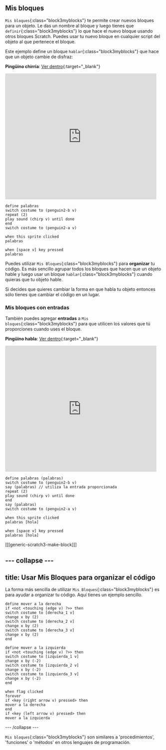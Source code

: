## Mis bloques

`Mis bloques`{:class="block3myblocks"} te permite crear nuevos bloques para un objeto. Le das un nombre al bloque y luego tienes que `definir`{:class="block3myblocks"} lo que hace el nuevo bloque usando otros bloques Scratch. Puedes usar tu nuevo bloque en cualquier script del objeto al que pertenece el bloque.

Este ejemplo define un bloque `hablar`{:class="block3myblocks"} que hace que un objeto cambie de disfraz:

**Pingüino chirría**: [Ver dentro](https://scratch.mit.edu/projects/567554899/editor){:target="_blank"}

<div class="scratch-preview">
  <iframe src="https://scratch.mit.edu/projects/567554899/embed" allowtransparency="true" width="485" height="402" frameborder="0" scrolling="no" allowfullscreen></iframe>
</div>

```blocks3
define palabras
switch costume to (penguin2-b v)
repeat (2)
play sound (chirp v) until done
end
switch costume to (penguin2-a v)

when this sprite clicked
palabras

when [space v] key pressed
palabras
```

Puedes utilizar `Mis Bloques`{:class="block3myblocks"} para **organizar** tu código. Es más sencillo agrupar todos los bloques que hacen que un objeto hable y luego usar un bloque `hablar`{:class="block3myblocks"} cuando quieras que tu objeto hable.

Si decides que quieres cambiar la forma en que habla tu objeto entonces sólo tienes que cambiar el código en un lugar.

### Mis bloques con entradas

También puedes agregar **entradas** a `Mis bloques`{:class="block3myblocks"} para que utilicen los valores que tú proporciones cuando uses el bloque.

**Pingüino habla**: [Ver dentro](https://scratch.mit.edu/projects/567538874/editor){:target="_blank"}

<div class="scratch-preview">
  <iframe src="https://scratch.mit.edu/projects/567538874/embed" allowtransparency="true" width="485" height="402" frameborder="0" scrolling="no" allowfullscreen></iframe>
</div>

```blocks3
define palabras (palabras)
switch costume to (penguin2-b v)
say (palabras) // utiliza la entrada proporcionada
repeat (2)
play sound (chirp v) until done
end
say (palabras)
switch costume to (penguin2-a v)

when this sprite clicked
palabras [hola]

when [space v] key pressed
palabras [hola]
```

[[[generic-scratch3-make-block]]]

--- collapse ---
---
title: Usar Mis Bloques para organizar el código
---
La forma más sencilla de utilizar `Mis Bloques`{:class="block3myblocks"} es para ayudar a organizar tu código. Aquí tienes un ejemplo sencillo.

```blocks3
define mover a la derecha
if <not <touching (edge v) ?>> then
switch costume to [derecha_1 v]
change x by (2)
switch costume to [derecha_2 v]
change x by (2)
switch costume to [derecha_3 v]
change x by (2)
end

define mover a la izquierda
if <not <touching (edge v) ?>> then
switch costume to [izquierda_1 v]
change x by (-2)
switch costume to [izquierda_2 v]
change x by (-2)
switch costume to [izquierda_3 v]
change x by (-2)
end

when flag clicked
forever
if <key (right arrow v) pressed> then
mover a la derecha
end
if <key (left arrow v) pressed> then
mover a la izquierda
```

--- /collapse ---

`Mis bloques`{:class="block3myblocks"} son similares a 'procedimientos', 'funciones' o 'métodos' en otros lenguajes de programación.
